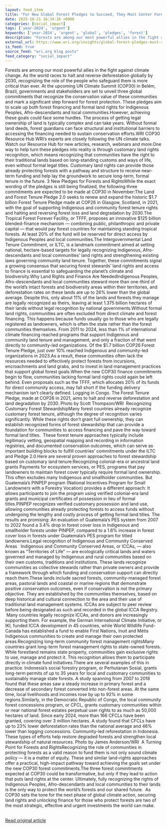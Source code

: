 ```yaml
---
layout: feed_item
title: "For New Global Forest Pledges to Succeed, They Must Center Forest Communities"
date: 2025-10-21 16:34:26 +0000
categories: [social_impact]
tags: ['year-2024', 'urgent']
keywords: ['year-2024', 'urgent', 'global', 'pledges', 'forest']
description: "Forests are among our most powerful allies in the fight against climate change"
external_url: https://www.wri.org/insights/global-forest-pledges-must-center-forest-communities
is_feed: true
source_feed: "wri.org blog posts"
feed_category: "social_impact"
---
```


Forests are among our most powerful allies in the fight against climate change. As the world races to halt and reverse deforestation globally by 2030, recognizing the role of the people who safeguard them is more critical than ever.&nbsp;At the upcoming UN Climate Summit (COP30) in Belém, Brazil, governments and stakeholders are set to unveil three global commitments that recognize the conservation value of these communities and mark a significant step forward for forest protection. These pledges aim to scale up both forest financing and formal land rights for Indigenous Peoples, Afro-descendants and local communities.However, achieving these goals could face some hurdles. The process of getting legal ownership of land is typically complex and can take years. Without formal land deeds, forest guardians can face structural and institutional barriers to accessing the financing needed to sustain conservation efforts.WRI COP30 Resource Hub WRI’s experts are closely following the UN climate talks. Watch our Resource Hub for new articles, research, webinars and more.One way to help turn these pledges into reality is through customary land rights recognition, which means recognizing that communities have the right to their traditional lands based on long-standing customs and ways of life, even without formal legal titles. Customary land rights can provide those already protecting forests with a pathway and structure to receive near-term funding and help lay the groundwork to secure long-term, formal tenure in the future.&nbsp;3 New Pledges for Forests and RightsWhile the exact wording of the pledges is still being finalized, the following three commitments are expected to be made at COP30 in November:The Land and Forest Tenure Pledge 2.0 seeks to renew and expand the historic $1.7 billion Forest Tenure Pledge made at COP26 in Glasgow, Scotland, in 2021, with the goal of supporting Indigenous and community forest tenure rights and halting and reversing forest loss and land degradation by 2030.The Tropical Forest Forever Facility, or TFFF, proposes an innovative $125 billion blended-finance mechanism — combining public, philanthropic and private capital — that would pay forest countries for maintaining standing tropical forests. At least 20% of the fund will be reserved for direct access by Indigenous Peoples and local communities.The Intergovernmental Land Tenure Commitment, or ILTC, is a landmark commitment aimed at setting national, hectare-based targets for legally recognizing Indigenous, Afro-descendants and local communities’ land rights and strengthening existing laws governing community land tenure.&nbsp;Together, these commitments signal a growing consensus that securing forest stewards’ land rights and access to finance is essential to safeguarding the planet’s climate and biodiversity.Why Land Rights and Finance Are NeededIndigenous Peoples, Afro-descendants and local communities steward more than one-third of the world’s intact forests and biodiversity areas within their territories, and deforestation rates on these lands are up to 26% lower than the global average. Despite this, only about 11% of the lands and forests they manage are legally recognized as theirs, leaving at least 1.375 billion hectares of their lands without legal recognition by national governments.Without formal land rights, communities are often excluded from direct climate and forest financing. This happens because funds usually go to those who are legally registered as landowners, which is often the state rather than the forest communities themselves. From 2011 to 2024, less than 1% of international climate financing reached programs that support Indigenous and community land tenure and management, and only a fraction of that went directly to community-led organizations. Of the $1.7 billion COP26 Forest Tenure Pledge, just over 10% reached Indigenous and community-led organizations in 2023.As a result, these communities often lack the resources needed to effectively protect forests from incursions, encroachments and land grabs, and to invest in land management practices that support global forest goals.When the new COP30 finance commitments begin to flow, communities lacking formal land rights could again be left behind. Even proposals such as the TFFF, which allocates 20% of its funds for direct community access, may fall short if the funding delivery mechanism isn’t clearly defined. Logging in Congo. The Forest Tenure Pledge, made at COP26 in 2021, aims to halt and reverse deforestation and land degradation by 2030. Photo by Scott Thompson/WRI&nbsp; Recognizing Customary Forest StewardshipMany forest countries already recognize customary forest tenure, although the degree of recognition varies significantly. While these rights don’t grant full ownership, they can establish recognized forms of forest stewardship that can provide a foundation for communities to access financing and pave the way toward formal land titles. &nbsp;These forest tenure approaches typically include legitimacy vetting, geospatial mapping and recording in information registries, and documented conservation outcomes, which can serve as important building blocks to fulfill countries’ commitments under the ILTC and Pledge 2.0.Here are several proven approaches to forest stewardship based on customary land tenure:Recognizing colonial-era or ancestral land grants&nbsp;Payments for ecosystem services, or PES, programs that pay landowners to maintain forest cover typically require formal land ownership. This often excludes many Indigenous and smallholder communities. But Guatemala’s PINPEP program (National Incentives Program for Small Landowners with a Forestry Vocation) provides a different approach: It allows participants to join the program using verified colonial-era land grants and municipal certificates of possession in lieu of formal titles.PINPEP recognizes verified customary possession and land use, allowing communities already protecting forests to access funds without undergoing the lengthy and costly process of getting formal land titles. The results are promising: An evaluation of Guatemala’s PES system from 2007 to 2022 found a 3.4% drop in forest cover loss in Indigenous and smallholder forests under PINPEP, compared to a 1.6% increase in forest cover loss in forests under Guatemala’s PES program for titled landowners.Legal recognition of Indigenous and Community Conserved Areas &nbsp;&nbsp;Indigenous and Community Conserved Areas, or ICCAs, — also known as “Territories of Life” — are ecologically critical lands and waters governed and managed by Indigenous and rural communities based on their own customs, traditions and institutions. These lands recognize communities as collective stewards rather than private owners and provide a framework through which funding and conservation support can directly reach them.These lands include sacred forests, community-managed forest areas, pastoral lands and coastal or marine regions that demonstrate positive conservation outcomes, even if conservation is not the primary objective. They are established by the communities themselves, based on deep historical and cultural connection to the area and their use of traditional land management systems. ICCAs are subject to peer review before being designated as such and recorded in the global ICCA Registry. &nbsp;Many countries legally recognize ICCAs, and donors are increasingly supporting them. For example, the German International Climate Initiative, or IKI, funded ICCA development in 45 countries, while World Wildlife Fund-Canada has established a fund to enable First Nations, Inuit and Métis Indigenous communities to create and manage their own protected areas.Recognizing long-term community forest management rightsMany countries grant long-term forest management rights to state-owned forests. While forestland remains state property, communities gain exclusive rights to use, manage and protect it. This recognition allows them to participate directly in climate fund initiatives.There are several examples of this in practice. Indonesia’s social forestry program, or Perhutanan Sosial, grants long-term permits of up to 35 years for local and customary communities to sustainably manage state forests. A study spanning from 2007 to 2018 found that these areas saw a steady increase in primary forest and a decrease of secondary forest converted into non-forest areas. At the same time, local livelihoods and incomes rose by up to 92% in some regions.Similarly, in the Democratic Republic of Congo, the local community forest concessions program, or CFCL, grants customary communities within or near national forest estates perpetual user rights to as much as 50,000 hectares of land. Since early 2024, more than 166 CFCLs have been granted, covering over 3 million hectares. A study found that CFCLs have up to 23% lower deforestation rates than the national average and 46% lower than logging concessions. Community-led reforestation in Indonesia. These types of efforts help restore degraded forests and strengthen local stewardship of natural resources. Photo by James Anderson/WRI&nbsp; A Turning Point for Forests and RightsRecognizing the role of communities in protecting forests as a valid reason to fund them is not only sound climate policy — it is a matter of equity. These and similar land-rights approaches offer a practical, high-impact pathway toward achieving the goals set under the new COP30 forest commitments.The three forest commitments expected at COP30 could be transformative, but only if they lead to action that puts land rights at the center. Ultimately, fully recognizing the rights of Indigenous Peoples, Afro-descendants and local communities to their lands is the only way to protect the world’s forests and our shared future. &nbsp;As COP30 sets the tone for the next phase of global climate action, securing land rights and unlocking finance for those who protect forests are two of the most strategic, effective and urgent investments the world can make. &nbsp;&nbsp;&nbsp;&nbsp; &nbsp; &nbsp;

[Read original article](https://www.wri.org/insights/global-forest-pledges-must-center-forest-communities)
